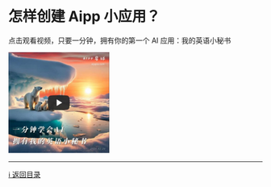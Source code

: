 # 怎样创建 Aipp 小应用？

点击观看视频，只要一分钟，拥有你的第一个 AI 应用：我的英语小秘书

<a target="_blank" href="https://www.bilibili.com/video/BV1MS421A73s/?share_source=copy_web&vd_source=f47478ccb1bf2e41f186f648b2cbdaa8" title="一分钟学会AI：拥有我的英语小秘书"><img src="../images/20240226-video-cover.jpg" alt="一分钟学会AI：拥有我的英语小秘书" width="200" height="200"/></a>

---

[ℹ 返回目录](./README.md)
